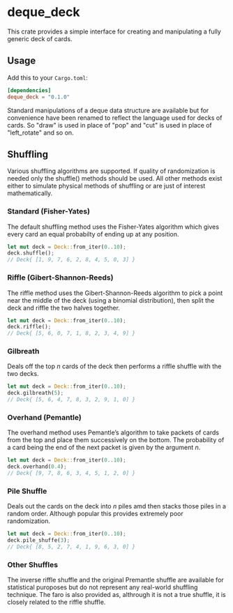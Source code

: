 # deque_deck

This crate provides a simple interface for creating and manipulating a fully generic deck of cards.

## Usage

Add this to your `Cargo.toml`:
 
```toml
[dependencies]
deque_deck = "0.1.0"
```

Standard manipulations of a deque data structure are available but for convenience have been renamed to reflect the language used for decks of cards. So "draw" is used in place of "pop" and "cut" is used in place of "left_rotate" and so on. 

## Shuffling
Various shuffling algorithms are supported. If quality of randomization is needed only the shuffle() methods should be used. All other methods exist either to simulate physical methods of shuffling or are just of interest mathematically.

### Standard (Fisher-Yates)
The default shuffling method uses the Fisher-Yates algorithm which gives every card an equal probabilty of ending up at any position.

```rust
let mut deck = Deck::from_iter(0..10);
deck.shuffle();
// Deck{ [1, 9, 7, 6, 2, 8, 4, 5, 0, 3] }
```

### Riffle (Gibert-Shannon-Reeds)
The riffle method uses the Gibert-Shannon-Reeds algorithm to pick a point near the middle of the deck (using a binomial distribution), then split the deck and riffle the two halves together.

 ```rust
let mut deck = Deck::from_iter(0..10);
deck.riffle();
// Deck{ [5, 6, 0, 7, 1, 8, 2, 3, 4, 9] }
```

### Gilbreath
Deals off the top *n* cards of the deck then performs a riffle shuffle with the two decks.

 ```rust
let mut deck = Deck::from_iter(0..10);
deck.gilbreath(5);
// Deck{ [5, 6, 4, 7, 8, 3, 2, 9, 1, 0] }
```

### Overhand (Pemantle)
The overhand method uses Pemantle’s algorithm to take packets of cards from the top and place them successively on the bottom. The probability of a card being the end of the next packet is given by the argument *n*.

 ```rust
let mut deck = Deck::from_iter(0..10);
deck.overhand(0.4);
// Deck{ [9, 7, 8, 6, 3, 4, 5, 1, 2, 0] }
```

### Pile Shuffle
Deals out the cards on the deck into *n* piles amd then stacks those piles in a random order. Although popular this provides extremely poor randomization.

 ```rust
let mut deck = Deck::from_iter(0..10);
deck.pile_shuffe(3);
// Deck{ [8, 5, 2, 7, 4, 1, 9, 6, 3, 0] }
```


### Other Shuffles
The inverse riffle shuffle and the original Premantle shuffle are available for statistical puroposes but do not represent any real-world shuffling technique. The faro is also provided as, althrough it is not a true shuffle, it is closely related to the riffle shuffle.